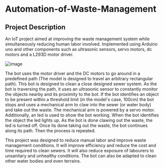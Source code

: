 # Automation-of-Waste-Management

## Project Description
An IoT project aimed at improving the waste management system while simultaneously reducing human labor involved. Implemented using Arduino uno and other components such as ultrasonic sensors, servo motors, dc motors and a L293D motor driver.   

![image](https://user-images.githubusercontent.com/66276711/139736829-630f7808-6fab-48a6-8dca-bbbdc38b615f.png)  

The bot uses the motor driver and the DC motors to go around in a predefined path (The model is designed to travel an arbitrary rectangular path). This bot is designed to clean a close designed sewer system. As the bot is traversing the path, it uses an ultrasonic sensor to constantly monitor the objects nearby and its proximity to the bot. If the bot identifies an object to be present within a threshold limit (in the model's case, 100cm) the bot stops and uses a mechanical arm to claw into the sewer (or water body) and take out the waste. The mechanical arm is powered by a servo motor. Additionally, an led is used to show the bot working. When the bot identifies the object the led lights up. As the bot is done clawing out the waste, the led is turned off. Once its done taking out the waste, the bot continues along its path. Then the process is repeated.   
  
    
This project was designed to reduce manual labor and improve waste management conditions. It will improve efficiency and reduce the cost and time required to clean sewers. It will also reduce exposure of labourers to unsanitary and unhealthy conditions. The bot can also be adapted to clean other water bodies and even terrains.
